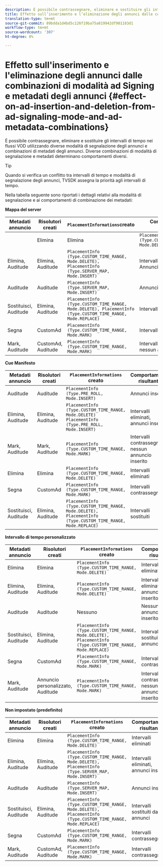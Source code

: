 ```yaml
---
description: È possibile contrassegnare, eliminare e sostituire gli intervalli di tempo nei flussi VOD utilizzando diverse modalità di segnalazione degli annunci e combinazioni di metadati degli annunci. Diverse combinazioni di modalità di segnalazione e metadati determinano comportamenti diversi.
title: Effetto sull’inserimento e l’eliminazione degli annunci dalle combinazioni della modalità di segnalazione degli annunci e dei metadati degli annunci
translation-type: tm+mt
source-git-commit: 89bdda1d4bd5c126f19ba75a819942df901183d1
workflow-type: tm+mt
source-wordcount: '307'
ht-degree: 0%

---
```



# Effetto sull&#39;inserimento e l&#39;eliminazione degli annunci dalle combinazioni di modalità ad Signing e metadati degli annunci {#effect-on-ad-insertion-and-deletion-from-ad-signaling-mode-and-ad-metadata-combinations}

È possibile contrassegnare, eliminare e sostituire gli intervalli di tempo nei flussi VOD utilizzando diverse modalità di segnalazione degli annunci e combinazioni di metadati degli annunci. Diverse combinazioni di modalità di segnalazione e metadati determinano comportamenti diversi.

>[!TIP]
>
>Quando si verifica un conflitto tra intervalli di tempo e modalità di segnalazione degli annunci, TVSDK assegna la priorità agli intervalli di tempo.

Nella tabella seguente sono riportati i dettagli relativi alla modalità di segnalazione e ai comportamenti di combinazione dei metadati:

**Mappa del server**

| **Metadati annuncio** | **Risolutori creati** | **`PlacementInformations`creato** | **Comportamento risultante** |
|--- |--- |--- |--- |
|  | Elimina | Elimina | `PlacementInfo (Type.CUSTOM_TIME_RANGE, Mode.DELETE)` | Intervalli eliminati |
| Elimina, Auditude | Elimina, Auditude | `PlacementInfo (Type.CUSTOM_TIME_RANGE, Mode.DELETE),` <br>`PlacementInfo (Type.SERVER_MAP, Mode.INSERT)` | Intervalli eliminati, Annunci inseriti |
| Auditude | Auditude | `PlacementInfo (Type.SERVER_MAP, Mode.INSERT)` | Annunci inseriti |
| Sostituisci, Auditude | Elimina, Auditude | `PlacementInfo (Type.CUSTOM_TIME_RANGE, Mode.DELETE), PlacementInfo (Type.CUSTOM_TIME_RANGE, Mode.REPLACE)` | Intervalli sostituiti |
| Segna | CustomAd | `PlacementInfo (Type.CUSTOM_TIME_RANGE, Mode.MARK)` | Intervalli contrassegnati |
| Mark, Auditude | CustomAd, Auditude | `PlacementInfo (Type.CUSTOM_TIME_RANGE, Mode.MARK)` | Intervalli contrassegnati, nessun annuncio inserito |

**Cue Manifesto**

| Metadati annuncio | Risolutori creati | `PlacementInformations` creato | Comportamento risultante |
|--- |--- |--- |--- |
| Auditude | Auditude | `PlacementInfo (Type.PRE_ROLL, Mode.INSERT)` | Annunci inseriti |
| Elimina, Auditude | Elimina, Auditude | `PlacementInfo (Type.CUSTOM_TIME_RANGE, Mode.DELETE)`<br>`PlacementInfo (Type.PRE_ROLL, Mode.INSERT)` | Intervalli eliminati, annunci inseriti |
| Mark, Auditude | Mark, Auditude | `PlacementInfo (Type.CUSTOM_TIME_RANGE, Mode.MARK)` | Intervalli contrassegnati, nessun annuncio inserito |
| Elimina | Elimina | `PlacementInfo (Type.CUSTOM_TIME_RANGE, Mode.DELETE)` | Intervalli eliminati |
| Segna | CustomAd | `PlacementInfo (Type.CUSTOM_TIME_RANGE, Mode.MARK)` | Intervalli contrassegnati |
| Sostituisci, Auditude | Elimina, Auditude | `PlacementInfo (Type.CUSTOM_TIME_RANGE, Mode.DELETE), PlacementInfo (Type.CUSTOM_TIME_RANGE, Mode.REPLACE)` | Intervalli sostituiti |

**Intervallo di tempo personalizzato**

| Metadati annuncio | Risolutori creati | `PlacementInformations` creato | Comportamento risultante |
|--- |--- |--- |--- |
| Elimina | Elimina | `PlacementInfo (Type.CUSTOM_TIME_RANGE, Mode.DELETE)` | Intervalli eliminati |
| Elimina, Auditude | Elimina, Auditude | `PlacementInfo (Type.CUSTOM_TIME_RANGE, Mode.DELETE)` | Intervalli eliminati, nessun annuncio inserito |
| Auditude | Auditude | Nessuno | Nessun annuncio inserito |
| Sostituisci, Auditude | Elimina, Auditude | `PlacementInfo (Type.CUSTOM_TIME_RANGE, Mode.DELETE), PlacementInfo (Type.CUSTOM_TIME_RANGE, Mode.REPLACE)` | Intervalli sostituiti dagli annunci |
| Segna | CustomAd | `PlacementInfo (Type.CUSTOM_TIME_RANGE, Mode.MARK)` | Intervalli contrassegnati |
| Mark, Auditude | Annuncio personalizzato, Auditude | `PlacementInfo (Type.CUSTOM_TIME_RANGE, Mode.MARK)` | Intervalli contrassegnati, nessun annuncio inserito |

**Non impostato (predefinito)**

| Metadati annuncio | Risolutori creati | `PlacementInformations` creato | Comportamento risultante |
|--- |--- |--- |--- |
| Elimina | Elimina | `PlacementInfo (Type.CUSTOM_TIME_RANGE, Mode.DELETE)` | Intervalli eliminati |
| Elimina, Auditude | Elimina, Auditude | `PlacementInfo (Type.CUSTOM_TIME_RANGE, Mode.DELETE), PlacementInfo (Type.SERVER_MAP, Mode.INSERT)` | Intervalli eliminati, annunci inseriti |
| Auditude | Auditude | `PlacementInfo (Type.SERVER_MAP, Mode.INSERT)` | Annunci inseriti |
| Sostituisci, Auditude | Elimina, Auditude | `PlacementInfo (Type.CUSTOM_TIME_RANGE, Mode.DELETE), PlacementInfo (Type.CUSTOM_TIME_RANGE, Mode.REPLACE)` | Intervalli sostituiti dagli annunci |
| Segna | CustomAd | `PlacementInfo (Type.CUSTOM_TIME_RANGE, Mode.MARK)` | Intervalli contrassegnati |
| Mark, Auditude | CustomAd, Auditude | `PlacementInfo (Type.CUSTOM_TIME_RANGE, Mode.MARK)` | Intervalli contrassegnati |